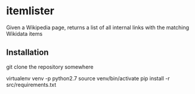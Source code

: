 # itemlister
Given a Wikipedia page, returns a list of all internal links with the matching Wikidata items

## Installation
git clone the repository somewhere

virtualenv venv -p python2.7
source venv/bin/activate
pip install -r src/requirements.txt
